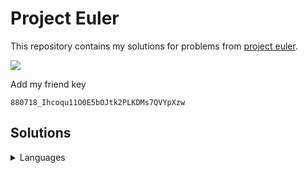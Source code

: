 # Project Euler

This repository contains my solutions for problems from [project
euler](https://projecteuler.net).

![](https://projecteuler.net/profile/zidhuss.png)

Add my friend key

<pre><code>880718_Ihcoqu11O0E5bOJtk2PLKDMs7QVYpXzw</code></pre>

## Solutions

<details>
<summary>Languages</summary>
<table>
  <thead>
    <tr class="header">
      <th align="center">Problem</th>
      <th align="center">C</th>
      <th align="center">C++</th>
      <th align="center">Python</th>
      <th align="center">Go</th>
      <th align="center">Java</th>
      <th align="center">C#</th>
      <th align="center">PHP</th>
      <th align="center">JavaScript</th>
      <th align="center">Rust</th>
      <th align="center">Ruby</th>
    </tr>
  </thead>
  <tbody>
    <tr class="odd">
      <td align="center">001</td>
      <td align="center">🔵</td>
      <td align="center">🔵</td>
      <td align="center">🔵</td>
      <td align="center">🔵</td>
      <td align="center">🔵</td>
      <td align="center">🔵</td>
      <td align="center">🔵</td>
      <td align="center">🔵</td>
      <td align="center">🔵</td>
      <td align="center">🔵</td>
    </tr>
    <tr class="even">
      <td align="center">002</td>
      <td align="center">🔵</td>
      <td align="center">🔵</td>
      <td align="center">🔵</td>
      <td align="center">🔵</td>
      <td align="center">🔵</td>
      <td align="center">🔵</td>
      <td align="center">🔵</td>
      <td align="center">🔵</td>
      <td align="center">🔵</td>
      <td align="center">🔵</td>
    </tr>
    <tr class="odd">
      <td align="center">003</td>
      <td align="center">🔵</td>
      <td align="center">🔵</td>
      <td align="center">🔵</td>
      <td align="center">🔵</td>
      <td align="center">🔵</td>
      <td align="center">🔵</td>
      <td align="center">🔵</td>
      <td align="center">🔵</td>
      <td align="center">🔵</td>
      <td align="center">🔴</td>
    </tr>
    <tr class="even">
      <td align="center">004</td>
      <td align="center">🔵</td>
      <td align="center">🔵</td>
      <td align="center">🔵</td>
      <td align="center">🔵</td>
      <td align="center">🔵</td>
      <td align="center">🔵</td>
      <td align="center">🔵</td>
      <td align="center">🔵</td>
      <td align="center">🔵</td>
      <td align="center">🔴</td>
    </tr>
    <tr class="odd">
      <td align="center">005</td>
      <td align="center">🔵</td>
      <td align="center">🔵</td>
      <td align="center">🔵</td>
      <td align="center">🔵</td>
      <td align="center">🔵</td>
      <td align="center">🔵</td>
      <td align="center">🔵</td>
      <td align="center">🔵</td>
      <td align="center">🔵</td>
      <td align="center">🔴</td>
    </tr>
    <tr class="even">
      <td align="center">006</td>
      <td align="center">🔵</td>
      <td align="center">🔵</td>
      <td align="center">🔵</td>
      <td align="center">🔵</td>
      <td align="center">🔵</td>
      <td align="center">🔵</td>
      <td align="center">🔵</td>
      <td align="center">🔵</td>
      <td align="center">🔵</td>
      <td align="center">🔴</td>
    </tr>
    <tr class="odd">
      <td align="center">007</td>
      <td align="center">🔵</td>
      <td align="center">🔵</td>
      <td align="center">🔵</td>
      <td align="center">🔵</td>
      <td align="center">🔵</td>
      <td align="center">🔵</td>
      <td align="center">🔵</td>
      <td align="center">🔵</td>
      <td align="center">🔴</td>
      <td align="center">🔴</td>
    </tr>
    <tr class="even">
      <td align="center">008</td>
      <td align="center">🔵</td>
      <td align="center">🔴</td>
      <td align="center">🔵</td>
      <td align="center">🔵</td>
      <td align="center">🔵</td>
      <td align="center">🔴</td>
      <td align="center">🔴</td>
      <td align="center">🔵</td>
      <td align="center">🔵</td>
      <td align="center">🔴</td>
    </tr>
    <tr class="odd">
      <td align="center">009</td>
      <td align="center">🔵</td>
      <td align="center">🔵</td>
      <td align="center">🔵</td>
      <td align="center">🔵</td>
      <td align="center">🔵</td>
      <td align="center">🔵</td>
      <td align="center">🔵</td>
      <td align="center">🔵</td>
      <td align="center">🔴</td>
      <td align="center">🔴</td>
    </tr>
    <tr class="even">
      <td align="center">010</td>
      <td align="center">🔵</td>
      <td align="center">🔵</td>
      <td align="center">🔵</td>
      <td align="center">🔵</td>
      <td align="center">🔵</td>
      <td align="center">🔵</td>
      <td align="center">🔵</td>
      <td align="center">🔵</td>
      <td align="center">🔴</td>
      <td align="center">🔴</td>
    </tr>
    <tr class="odd">
      <td align="center">011</td>
      <td align="center">🔴</td>
      <td align="center">🔴</td>
      <td align="center">🔴</td>
      <td align="center">🔵</td>
      <td align="center">🔴</td>
      <td align="center">🔴</td>
      <td align="center">🔴</td>
      <td align="center">🔴</td>
      <td align="center">🔴</td>
      <td align="center">🔴</td>
    </tr>
    <tr class="even">
      <td align="center">012</td>
      <td align="center">🔴</td>
      <td align="center">🔴</td>
      <td align="center">🔴</td>
      <td align="center">🔵</td>
      <td align="center">🔴</td>
      <td align="center">🔴</td>
      <td align="center">🔴</td>
      <td align="center">🔴</td>
      <td align="center">🔴</td>
      <td align="center">🔴</td>
    </tr>
    <tr class="odd">
      <td align="center">013</td>
      <td align="center">🔵</td>
      <td align="center">🔴</td>
      <td align="center">🔵</td>
      <td align="center">🔵</td>
      <td align="center">🔴</td>
      <td align="center">🔴</td>
      <td align="center">🔴</td>
      <td align="center">🔴</td>
      <td align="center">🔴</td>
      <td align="center">🔴</td>
    </tr>
    <tr class="even">
      <td align="center">014</td>
      <td align="center">🔴</td>
      <td align="center">🔴</td>
      <td align="center">🔴</td>
      <td align="center">🔵</td>
      <td align="center">🔴</td>
      <td align="center">🔴</td>
      <td align="center">🔴</td>
      <td align="center">🔴</td>
      <td align="center">🔴</td>
      <td align="center">🔴</td>
    </tr>
    <tr class="odd">
      <td align="center">015</td>
      <td align="center">🔵</td>
      <td align="center">🔵</td>
      <td align="center">🔵</td>
      <td align="center">🔵</td>
      <td align="center">🔵</td>
      <td align="center">🔵</td>
      <td align="center">🔴</td>
      <td align="center">🔵</td>
      <td align="center">🔵</td>
      <td align="center">🔴</td>
    </tr>
    <tr class="even">
      <td align="center">016</td>
      <td align="center">🔵</td>
      <td align="center">🔴</td>
      <td align="center">🔵</td>
      <td align="center">🔵</td>
      <td align="center">🔴</td>
      <td align="center">🔴</td>
      <td align="center">🔴</td>
      <td align="center">🔴</td>
      <td align="center">🔴</td>
      <td align="center">🔴</td>
    </tr>
    <tr class="odd">
      <td align="center">017</td>
      <td align="center">🔴</td>
      <td align="center">🔴</td>
      <td align="center">🔴</td>
      <td align="center">🔵</td>
      <td align="center">🔴</td>
      <td align="center">🔴</td>
      <td align="center">🔴</td>
      <td align="center">🔴</td>
      <td align="center">🔴</td>
      <td align="center">🔴</td>
    </tr>
    <tr class="even">
      <td align="center">019</td>
      <td align="center">🔵</td>
      <td align="center">🔴</td>
      <td align="center">🔵</td>
      <td align="center">🔵</td>
      <td align="center">🔴</td>
      <td align="center">🔴</td>
      <td align="center">🔴</td>
      <td align="center">🔴</td>
      <td align="center">🔴</td>
      <td align="center">🔴</td>
    </tr>
    <tr class="odd">
      <td align="center">020</td>
      <td align="center">🔵</td>
      <td align="center">🔴</td>
      <td align="center">🔵</td>
      <td align="center">🔵</td>
      <td align="center">🔴</td>
      <td align="center">🔴</td>
      <td align="center">🔴</td>
      <td align="center">🔴</td>
      <td align="center">🔴</td>
      <td align="center">🔴</td>
    </tr>
    <tr class="even">
      <td align="center">021</td>
      <td align="center">🔴</td>
      <td align="center">🔴</td>
      <td align="center">🔵</td>
      <td align="center">🔴</td>
      <td align="center">🔴</td>
      <td align="center">🔴</td>
      <td align="center">🔴</td>
      <td align="center">🔴</td>
      <td align="center">🔴</td>
      <td align="center">🔴</td>
    </tr>
    <tr class="odd">
      <td align="center">022</td>
      <td align="center">🔵</td>
      <td align="center">🔴</td>
      <td align="center">🔴</td>
      <td align="center">🔵</td>
      <td align="center">🔴</td>
      <td align="center">🔴</td>
      <td align="center">🔴</td>
      <td align="center">🔵</td>
      <td align="center">🔴</td>
      <td align="center">🔴</td>
    </tr>
    <tr class="even">
      <td align="center">023</td>
      <td align="center">🔴</td>
      <td align="center">🔴</td>
      <td align="center">🔵</td>
      <td align="center">🔴</td>
      <td align="center">🔴</td>
      <td align="center">🔴</td>
      <td align="center">🔴</td>
      <td align="center">🔴</td>
      <td align="center">🔴</td>
      <td align="center">🔴</td>
    </tr>
    <tr class="odd">
      <td align="center">024</td>
      <td align="center">🔴</td>
      <td align="center">🔴</td>
      <td align="center">🔵</td>
      <td align="center">🔴</td>
      <td align="center">🔴</td>
      <td align="center">🔴</td>
      <td align="center">🔴</td>
      <td align="center">🔴</td>
      <td align="center">🔴</td>
      <td align="center">🔴</td>
    </tr>
    <tr class="even">
      <td align="center">025</td>
      <td align="center">🔵</td>
      <td align="center">🔴</td>
      <td align="center">🔵</td>
      <td align="center">🔵</td>
      <td align="center">🔴</td>
      <td align="center">🔴</td>
      <td align="center">🔴</td>
      <td align="center">🔴</td>
      <td align="center">🔴</td>
      <td align="center">🔴</td>
    </tr>
    <tr class="odd">
      <td align="center">028</td>
      <td align="center">🔵</td>
      <td align="center">🔵</td>
      <td align="center">🔵</td>
      <td align="center">🔵</td>
      <td align="center">🔵</td>
      <td align="center">🔵</td>
      <td align="center">🔵</td>
      <td align="center">🔵</td>
      <td align="center">🔵</td>
      <td align="center">🔴</td>
    </tr>
    <tr class="even">
      <td align="center">029</td>
      <td align="center">🔵</td>
      <td align="center">🔴</td>
      <td align="center">🔵</td>
      <td align="center">🔵</td>
      <td align="center">🔴</td>
      <td align="center">🔴</td>
      <td align="center">🔴</td>
      <td align="center">🔴</td>
      <td align="center">🔴</td>
      <td align="center">🔴</td>
    </tr>
    <tr class="odd">
      <td align="center">030</td>
      <td align="center">🔵</td>
      <td align="center">🔴</td>
      <td align="center">🔴</td>
      <td align="center">🔵</td>
      <td align="center">🔴</td>
      <td align="center">🔴</td>
      <td align="center">🔴</td>
      <td align="center">🔴</td>
      <td align="center">🔴</td>
      <td align="center">🔴</td>
    </tr>
    <tr class="even">
      <td align="center">031</td>
      <td align="center">🔴</td>
      <td align="center">🔴</td>
      <td align="center">🔴</td>
      <td align="center">🔵</td>
      <td align="center">🔴</td>
      <td align="center">🔴</td>
      <td align="center">🔴</td>
      <td align="center">🔴</td>
      <td align="center">🔴</td>
      <td align="center">🔴</td>
    </tr>
    <tr class="odd">
      <td align="center">034</td>
      <td align="center">🔵</td>
      <td align="center">🔴</td>
      <td align="center">🔴</td>
      <td align="center">🔵</td>
      <td align="center">🔴</td>
      <td align="center">🔴</td>
      <td align="center">🔴</td>
      <td align="center">🔴</td>
      <td align="center">🔴</td>
      <td align="center">🔴</td>
    </tr>
    <tr class="even">
      <td align="center">036</td>
      <td align="center">🔴</td>
      <td align="center">🔴</td>
      <td align="center">🔵</td>
      <td align="center">🔵</td>
      <td align="center">🔴</td>
      <td align="center">🔴</td>
      <td align="center">🔴</td>
      <td align="center">🔴</td>
      <td align="center">🔴</td>
      <td align="center">🔴</td>
    </tr>
    <tr class="odd">
      <td align="center">040</td>
      <td align="center">🔵</td>
      <td align="center">🔴</td>
      <td align="center">🔵</td>
      <td align="center">🔴</td>
      <td align="center">🔴</td>
      <td align="center">🔴</td>
      <td align="center">🔴</td>
      <td align="center">🔴</td>
      <td align="center">🔴</td>
      <td align="center">🔴</td>
    </tr>
    <tr class="even">
      <td align="center">048</td>
      <td align="center">🔵</td>
      <td align="center">🔴</td>
      <td align="center">🔵</td>
      <td align="center">🔵</td>
      <td align="center">🔴</td>
      <td align="center">🔴</td>
      <td align="center">🔴</td>
      <td align="center">🔴</td>
      <td align="center">🔴</td>
      <td align="center">🔴</td>
    </tr>
    <tr class="odd">
      <td align="center">052</td>
      <td align="center">🔴</td>
      <td align="center">🔴</td>
      <td align="center">🔵</td>
      <td align="center">🔵</td>
      <td align="center">🔴</td>
      <td align="center">🔴</td>
      <td align="center">🔴</td>
      <td align="center">🔴</td>
      <td align="center">🔴</td>
      <td align="center">🔴</td>
    </tr>
    <tr class="even">
      <td align="center">056</td>
      <td align="center">🔵</td>
      <td align="center">🔴</td>
      <td align="center">🔵</td>
      <td align="center">🔵</td>
      <td align="center">🔴</td>
      <td align="center">🔴</td>
      <td align="center">🔴</td>
      <td align="center">🔴</td>
      <td align="center">🔴</td>
      <td align="center">🔴</td>
    </tr>
    <tr class="odd">
      <td align="center">059</td>
      <td align="center">🔵</td>
      <td align="center">🔴</td>
      <td align="center">🔵</td>
      <td align="center">🔵</td>
      <td align="center">🔴</td>
      <td align="center">🔴</td>
      <td align="center">🔴</td>
      <td align="center">🔴</td>
      <td align="center">🔴</td>
      <td align="center">🔴</td>
    </tr>
    <tr class="even">
      <td align="center">092</td>
      <td align="center">🔵</td>
      <td align="center">🔴</td>
      <td align="center">🔴</td>
      <td align="center">🔵</td>
      <td align="center">🔴</td>
      <td align="center">🔴</td>
      <td align="center">🔴</td>
      <td align="center">🔴</td>
      <td align="center">🔴</td>
      <td align="center">🔴</td>
    </tr>
    <tr class="odd">
      <td align="center">145</td>
      <td align="center">🔵</td>
      <td align="center">🔴</td>
      <td align="center">🔴</td>
      <td align="center">🔵</td>
      <td align="center">🔴</td>
      <td align="center">🔴</td>
      <td align="center">🔴</td>
      <td align="center">🔴</td>
      <td align="center">🔵</td>
      <td align="center">🔴</td>
    </tr>
    <tr class="even">
      <td align="center">206</td>
      <td align="center">🔵</td>
      <td align="center">🔴</td>
      <td align="center">🔴</td>
      <td align="center">🔵</td>
      <td align="center">🔴</td>
      <td align="center">🔴</td>
      <td align="center">🔴</td>
      <td align="center">🔴</td>
      <td align="center">🔴</td>
      <td align="center">🔴</td>
    </tr>
  </tbody>
</table>
</details>
